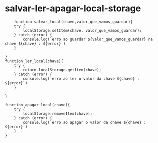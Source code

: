 # salvar-ler-apagar-local-storage


        function salvar_local(chave,valor_que_vamos_guardar){
        try {
            localStorage.setItem(chave, valor_que_vamos_guardar);
        } catch (error) {
            console.log(`erro ao guardar ${valor_que_vamos_guardar} na chave ${chave} : ${error}`)
        }

    }
    function ler_local(chave){
        try {
            return localStorage.getItem(chave);
        } catch (error) {
            console.log(`erro ao ler o valor da chave ${chave} : ${error}`)
        }
        
    }

    function apagar_local(chave){
        try {
            localStorage.removeItem(chave);
        } catch (error) {
            console.log(`erro ao apagar o valor da chave ${chave} : ${error}`)
        } 
    }
